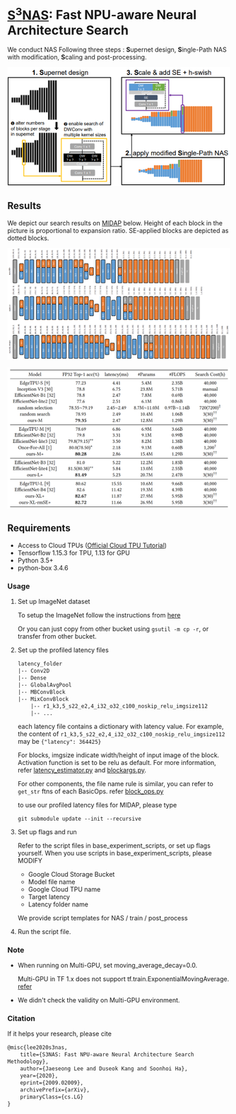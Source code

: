 # [S<sup>3</sup>NAS](https://arxiv.org/abs/2009.02009): Fast NPU-aware Neural Architecture Search
We conduct NAS Following three steps : **S**upernet design, **S**ingle-Path NAS with modification, **S**caling and post-processing.

<p align="center"> <img width=700 src="figures/Overview.png"> </p>


## Results
We depict our search results on [MIDAP](https://github.com/cap-lab/MidapSim) below. Height of each block in the picture is proportional to expansion ratio. SE-applied blocks are depicted as dotted blocks.
<p align="center"> <img width=1000 src="figures/final_archs.png"> </p>
<p align="center"> <img witdh=600 src="figures/perf_comparison.png"> </p>


## Requirements
* Access to Cloud TPUs ([Official Cloud TPU Tutorial](https://cloud.google.com/tpu/docs/tutorials/mnasnet))
* Tensorflow 1.15.3 for TPU, 1.13 for GPU
* Python 3.5+
* python-box 3.4.6

### Usage

1. Set up ImageNet dataset

    To setup the ImageNet follow the instructions from [here](https://cloud.google.com/tpu/docs/imagenet-setup)  
    
    Or you can just copy from other bucket using `gsutil -m cp -r`, or transfer from other bucket.

2. Set up the profiled latency files
    ```
    latency_folder
    |-- Conv2D
    |-- Dense
    |-- GlobalAvgPool
    |-- MBConvBlock
    |-- MixConvBlock
        |-- r1_k3,5_s22_e2,4_i32_o32_c100_noskip_relu_imgsize112
        |-- ...
    ```
    each latency file contains a dictionary with latency value. For example, the content of
    `r1_k3,5_s22_e2,4_i32_o32_c100_noskip_relu_imgsize112` may be `{"latency": 364425}`
    
    For blocks, imgsize indicate width/height of input image of the block. Activation function is set to be relu as default. For more information, refer [latency_estimator.py](graph/latency_estimator.py) and [blockargs.py](graph/blockargs.py).
    
    For other components, the file name rule is similar, you can refer to `get_str` ftns of each BasicOps. refer [block_ops.py](graph/block_ops.py)
    
    to use our profiled latency files for MIDAP, please type
    ```
    git submodule update --init --recursive
   ```
    
3. Set up flags and run

    Refer to the script files in base_experiment_scripts, or set up flags yourself.
    When you use scripts in base_experiment_scripts, please MODIFY
    * Google Cloud Storage Bucket
    * Model file name
    * Google Cloud TPU name
    * Target latency
    * Latency folder name
    
    We provide script templates for NAS / train / post_process

4. Run the script file.

### Note
* When running on Multi-GPU, set moving_average_decay=0.0. 
    
    Multi-GPU in TF 1.x does not support tf.train.ExponentialMovingAverage. [refer](https://github.com/tensorflow/tensorflow/issues/27392)

* We didn't check the validity on Multi-GPU environment.

### Citation
If it helps your research, please cite
```
@misc{lee2020s3nas,
    title={S3NAS: Fast NPU-aware Neural Architecture Search Methodology},
    author={Jaeseong Lee and Duseok Kang and Soonhoi Ha},
    year={2020},
    eprint={2009.02009},
    archivePrefix={arXiv},
    primaryClass={cs.LG}
}
```
